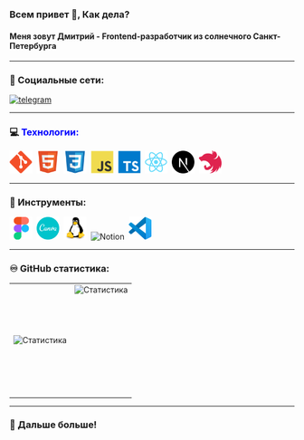 ### Всем привет 👋, Как дела?
#### Меня зовут Дмитрий - Frontend-разработчик из солнечного Санкт-Петербурга

---

### 🤝 Социальные сети:

  <div id="badges">
    <a href="https://t.me/s_niburu_1" target="_blank">
      <img src="https://icons8.com/icon/63306/telegram-app" width="40" height="40" alt="telegram"/>
    </a>
  </div>

---

### 💻 <span style="color:blue">Технологии:</span>

<div>
  <img src="https://github.com/devicons/devicon/blob/master/icons/git/git-original.svg" title="git" alt="git" width="40" height="40"/>&nbsp
  <img src="https://github.com/devicons/devicon/blob/master/icons/html5/html5-original.svg" title="html5" alt="html5" width="40" height="40"/>&nbsp
  <img src="https://github.com/devicons/devicon/blob/master/icons/css3/css3-original.svg" title="css" alt="css" width="40" height="40"/>&nbsp
  <img src="https://github.com/devicons/devicon/blob/master/icons/javascript/javascript-original.svg" title="javascript" alt="javascript" width="40" height="40"/>&nbsp
  <img src="https://github.com/devicons/devicon/blob/master/icons/typescript/typescript-original.svg" title="typescrip" alt="typescrip" width="40" height="40"/>&nbsp
  <img src="https://github.com/devicons/devicon/blob/master/icons/react/react-original.svg" title="reactjs" alt="reactjs" width="40" height="40"/>&nbsp
  <img src="https://github.com/devicons/devicon/blob/master/icons/nextjs/nextjs-original.svg" title="nextjs" alt="nextjs" width="40" height="40"/>&nbsp
  <img src="https://github.com/devicons/devicon/blob/master/icons/nestjs/nestjs-plain.svg" title="nestjs" alt="nestjs" width="40" height="40"/>&nbsp
</div>

---

### 🔧 Инструменты:

<div>
  <img src="https://github.com/devicons/devicon/blob/master/icons/figma/figma-original.svg" title="Figma" alt="figma" width="40" height="40"/>&nbsp;
  <img src="https://github.com/devicons/devicon/blob/master/icons/canva/canva-original.svg" title="Canva" alt="canva" width="40" height="40"/>&nbsp;
  <img src="https://github.com/devicons/devicon/blob/master/icons/linux/linux-original.svg" title="Linux" alt="linux" width="40" height="40"/>&nbsp;
  <img src="https://upload.wikimedia.org/wikipedia/commons/e/e9/Notion-logo.svg" title="Notion" alt="Notion" width="40" height="40"/>&nbsp;
  <img src="https://github.com/devicons/devicon/blob/master/icons/vscode/vscode-original.svg" title="VS Code" alt="VS Code" width="40" height="40"/>&nbsp;
</div>

---

### ♾ GitHub статистика:

<table>
  <tr>
    <td>
      <img align="left" src="http://github-readme-streak-stats.herokuapp.com?user=Bula2&theme=dark&background=000000" alt="Статистика" />
    </td>
    <td>
      <img height="195px" align="right" alt="Статистика" src="https://github-readme-stats-sigma-five.vercel.app/api/top-langs/?username=Bula2&layout=compact&theme=vision-friendly-dark" />
    </td>
  </tr>
</table>

---

### 🚀 Дальше больше!
